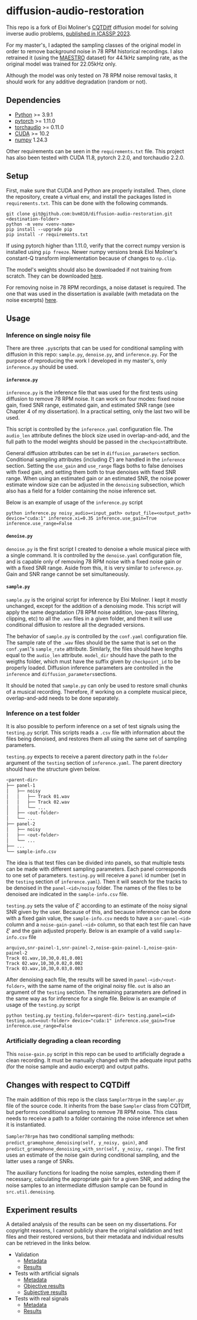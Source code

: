 # diffusion-audio-restoration

This repo is a fork of Eloi Moliner's [CQTDiff](https://github.com/eloimoliner/CQTdiff) diffusion model for solving inverse audio problems, [published in ICASSP 2023](https://arxiv.org/pdf/2210.15228).

For my master's, I adapted the sampling classes of the original model in order to remove background noise in 78 RPM historical recordings. I also retrained it (using the [MAESTRO](https://magenta.tensorflow.org/datasets/maestro) dataset) for 44.1kHz sampling rate, as the original model was trained for 22.05kHz only. 

Although the model was only tested on 78 RPM noise removal tasks, it should work for any additive degradation (random or not).

## Dependencies

* [Python](https://www.python.org/downloads/) >= 3.9.1
* [pytorch](https://pytorch.org/get-started/) >= 1.11.0
* [torchaudio](https://pytorch.org/audio) >= 0.11.0
* [CUDA](https://developer.nvidia.com/cuda-toolkit) >= 10.2
* [numpy](https://numpy.org/doc/stable/) 1.24.3

Other requirements can be seen in the ``requirements.txt`` file. This project has also been tested with CUDA 11.8, pytorch 2.2.0, and torchaudio 2.2.0.

## Setup

First, make sure that CUDA and Python are properly installed. Then, clone the repository, create a virtual env, and install the packages listed in ``requirements.txt``. This can be done with the following commands.

```
git clone git@github.com:bvm810/diffusion-audio-restoration.git <destination-folder>
python -m venv <venv-name>
pip install --upgrade pip
pip install -r requirements.txt
```

If using pytorch higher than 1.11.0, verify that the correct numpy version is installed using ``pip freeze``. Newer numpy versions break Eloi Moliner's constant-Q transform implementation because of changes to ``np.clip``.

The model's weights should also be downloaded if not training from scratch. They can be downloaded [here](https://www02.smt.ufrj.br/~bernardo.miranda/master/weights/weights-2303999.pt).

For removing noise in 78 RPM recordings, a noise dataset is required. The one that was used in the dissertation is available (with metadata on the noise excerpts) [here](https://www02.smt.ufrj.br/~bernardo.miranda/master/weights/noise-dataset).

## Usage

### Inference on single noisy file

There are three ``.py``scripts that can be used for conditional sampling with diffusion in this repo: ``sample.py``, ``denoise.py``, and ``inference.py``. For the purpose of reproducing the work I developed in my master's, only ``inference.py`` should be used.

#### ``inference.py``

``inference.py`` is the inference file that was used for the first tests using diffusion to remove 78 RPM noise. It can work on four modes: fixed noise gain, fixed SNR range, estimated gain, and estimated SNR range (see Chapter 4 of my dissertation). In a practical setting, only the last two will be used.

This script is controlled by the ``inference.yaml`` configuration file. The ``audio_len`` attribute defines the block size used in overlap-and-add, and the full path to the model weights should be passed in the ``checkpoint``attribute.

General diffusion attributes can be set in ``diffusion_parameters`` section. Conditional sampling attributes (including $\xi'$) are handled in the ``inference`` section. Setting the ``use_gain`` and ``use_range`` flags boths to false denoises with fixed gain, and setting them both to true denoises with fixed SNR range. When using an estimated gain or an estimated SNR, the noise power estimate window size can be adjusted in the ``denoising`` subsection, which also has a field for a folder containing the noise inference set.

Below is an example of usage of the ``inference.py`` script
```
python inference.py noisy_audio=<input_path> output_file=<output_path> device="cuda:1" inference.xi=0.35 inference.use_gain=True inference.use_range=False
```

#### ``denoise.py``

``denoise.py`` is the first script I created to denoise a whole musical piece with a single command. It is controlled by the ``denoise.yaml`` configuration file, and is capable only of removing 78 RPM noise with a fixed noise gain or with a fixed SNR range. Aside from this, it is very similar to ``inference.py``. Gain and SNR range cannot be set simultaneously. 

#### ``sample.py``

``sample.py`` is the original script for inference by Eloi Moliner. I kept it mostly unchanged, except for the addition of a denoising mode. This script will apply the same degradation (78 RPM noise addition, low-pass filtering, clipping, etc) to all the ``.wav`` files in a given folder, and then it will use conditional diffusion to restore all the degraded versions. 

The behavior of ``sample.py`` is controlled by the ``conf.yaml`` configuration file. The sample rate of the ``.wav`` files should be the same that is set on the ``conf.yaml``'s ``sample_rate`` attribute. Similarly, the files should have lengths equal to the ``audio_len`` attribute. ``model_dir`` should have the path to the weigths folder, which must have the suffix given by ``checkpoint_id`` to be properly loaded. Diffusion inference parameters are controlled in the ``inference`` and ``diffusion_parameters``sections.

It should be noted that ``sample.py`` can only be used to restore small chunks of a musical recording. Therefore, if working on a complete musical piece, overlap-and-add needs to be done separately.

### Inference on a test folder

It is also possible to perform inference on a set of test signals using the ``testing.py`` script. This scripts reads a ``.csv`` file with information about the files being denoised, and restores them all using the same set of sampling parameters.

``testing.py`` expects to receive a parent directory path in the ``folder`` argument of the ``testing`` section of ``inference.yaml``. The parent directory should have the structure given below.
```bash
<parent-dir>
├── panel-1
│   ├── noisy
│   │   ├── Track 01.wav
│   │   ├── Track 02.wav
│   │   └── ...
│   ├── <out-folder>
│   └── ...
├── panel-2
│   ├── noisy
│   ├── <out-folder>
│   └── ...
├── ...
└── sample-info.csv
```

The idea is that test files can be divided into panels, so that multiple tests can be made with different sampling parameters. Each panel corresponds to one set of parameters. ``testing.py`` will receive a ``panel`` id number (set in the ``testing`` section of ``inference.yaml``). Then it will search for the tracks to be denoised in the ``panel-<id>/noisy`` folder. The names of the files to be denoised are indicated in the ``sample-info.csv`` file. 

``testing.py`` sets the value of $\xi'$ according to an estimate of the noisy signal SNR given by the user. Because of this, and because inference can be done with a fixed gain value, the ``sample-info.csv`` needs to have a ``snr-panel-<id>`` column and a ``noise-gain-panel-<id>`` column, so that each test file can have $\xi'$ and the gain adjusted properly. Below is an example of a valid ``sample-info.csv`` file 
```
arquivo,snr-painel-1,snr-painel-2,noise-gain-painel-1,noise-gain-painel-2
Track 01.wav,10,30,0.01,0.001
Track 02.wav,10,30,0.02,0.002
Track 03.wav,10,30,0.03,0.003
```

After denoising each file, the results will be saved in ``panel-<id>/<out-folder>``, with the same name of the original noisy file. ``out`` is also an argument of the ``testing`` section. The remaining parameters are defined in the same way as for inference for a single file. Below is an example of usage of the ``testing.py`` script
```
python testing.py testing.folder=<parent-dir> testing.panel=<id> testing.out=<out-folder> device="cuda:1" inference.use_gain=True inference.use_range=False
```

### Artificially degrading a clean recording

This ``noise-gain.py`` script in this repo can be used to artificially degrade a clean recording. It must be manually changed with the adequate input paths (for the noise sample and audio excerpt) and output paths.

## Changes with respect to CQTDiff

The main addition of this repo is the class ``Sampler78rpm`` in the ``sampler.py`` file of the source code. It inherits from the base ``Sampler`` class from CQTDiff, but performs conditional sampling to remove 78 RPM noise. This class needs to receive a path to a folder containing the noise inference set when it is instantiated. 

``Sampler78rpm`` has two conditional sampling methods: ``predict_gramophone_denoising(self, y_noisy, gain)``, and ``predict_gramophone_denoising_with_snr(self, y_noisy, range)``. The first uses an estimate of the noise gain during conditional sampling, and the latter uses a range of SNRs. 

The auxiliary functions for loading the noise samples, extending them if necessary, calculating the appropriate gain for a given SNR, and adding the noise samples to an intermediate diffusion sample can be found in ``src.util.denoising``.

## Experiment results

A detailed analysis of the results can be seen on my dissertations. For copyright reasons, I cannot publicly share the original validation and test files and their restored versions, but their metadata and individual results can be retrieved in the links below.

* Validation
    * [Metadata](https://www02.smt.ufrj.br/~bernardo.miranda/master/experiments/validation/validation-metadata.csv)
    * [Results](https://www02.smt.ufrj.br/~bernardo.miranda/master/experiments/validation/validation-results.csv)
* Tests with artificial signals
    * [Metadata](https://www02.smt.ufrj.br/~bernardo.miranda/master/experiments/artificial-signals/artificial-metadata.csv)
    * [Objective results](https://www02.smt.ufrj.br/~bernardo.miranda/master/experiments/artificial-signals/artificial-objective-results.csv)
    * [Subjective results](https://www02.smt.ufrj.br/~bernardo.miranda/master/experiments/artificial-signals/artificial-subjective-results.csv)
* Tests with real signals
    * [Metadata](https://www02.smt.ufrj.br/~bernardo.miranda/master/experiments/historical-signals/historical-metadata.csv)
    * [Results](https://www02.smt.ufrj.br/~bernardo.miranda/master/experiments/historical-signals/historical-subjective-results.csv)